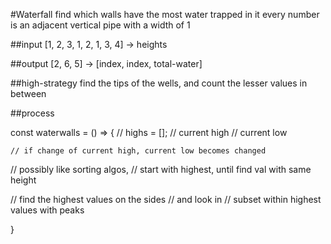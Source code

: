 #Waterfall
find which walls have the most water trapped in it
every number is an adjacent vertical pipe with a width of 1


##input 
[1, 2, 3, 1, 2, 1, 3, 4] -> heights

##output
[2, 6, 5] -> [index, index, total-water]

##high-strategy
find the tips of the wells, and count the lesser values 
in between

##process



const waterwalls = () => {
	// highs = [];
	// current high
	// current low

	// if change of current high, current low becomes changed


  // possibly like sorting algos,
  // start with highest, until find val
    with same height

  // find the highest values on the sides
    // and look in
    // subset within highest values with peaks


	

}